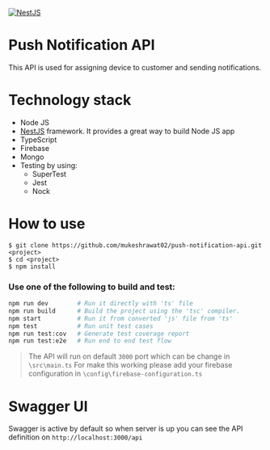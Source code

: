 [![NestJS](https://img.shields.io/badge/Powered%20by-NestJS-blue.svg?colorB=0e83cd)](https://nestjs.com/)

# Push Notification API
This API is used for assigning device to customer and sending notifications.

# Technology stack
- Node JS
- [NestJS](https://github.com/nestjs/nest) framework. It provides a great way to build Node JS app
- TypeScript
- Firebase
- Mongo
- Testing by using: 
    - SuperTest
    - Jest
    - Nock


# How to use

```
$ git clone https://github.com/mukeshrawat02/push-notification-api.git <project>
$ cd <project>
$ npm install
```

### Use one of the following to build and test:

```bash
npm run dev        # Run it directly with 'ts' file 
npm run build      # Build the project using the 'tsc' compiler.
npm start          # Run it from converted 'js' file from 'ts'
npm test           # Run unit test cases
npm run test:cov   # Generate test coverage report
npm run test:e2e   # Run end to end test flow
```
> The API will run on default `3000` port which can be change in `\src\main.ts`
> For make this working please add your firebase configuration in `\config\firebase-configuration.ts` 


# Swagger UI
Swagger is active by default so when server is up you can see the API definition on 
`http://localhost:3000/api`

